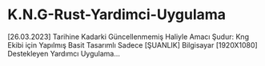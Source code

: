 # K.N.G-Rust-Yardimci-Uygulama
[26.03.2023] Tarihine Kadarki Güncellenmemiş Haliyle Amacı Şudur: Kng Ekibi için Yapılmış Basit Tasarımlı Sadece [ŞUANLIK]  Bilgisayar [1920X1080] Destekleyen Yardımcı Uygulama...
